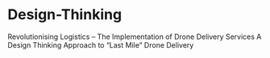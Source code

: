 # Design-Thinking
Revolutionising Logistics – The Implementation of Drone Delivery Services A Design Thinking Approach to “Last Mile” Drone Delivery
